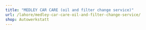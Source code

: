 ```yaml
---
title: "MEDLEY CAR CARE (oil and filter change service)"
url: /lahore/medley-car-care-oil-and-filter-change-service/
shop: Autowerkstatt
---
```


